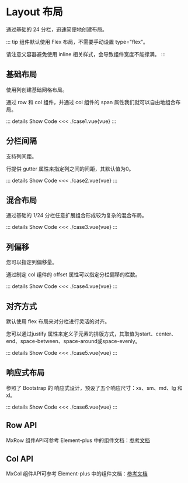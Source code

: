 # Layout 布局
通过基础的 24 分栏，迅速简便地创建布局。
<br/>


::: tip
组件默认使用 Flex 布局，不需要手动设置 type="flex"。

请注意父容器避免使用 inline 相关样式，会导致组件宽度不能撑满。
:::


<script lang="ts" setup>
import case1 from './case1.vue'
import case2 from './case2.vue'
import case3 from './case3.vue'
import case4 from './case4.vue'
import case5 from './case5.vue'
import case6 from './case6.vue'
</script>


## 基础布局
使用列创建基础网格布局。

通过 row 和 col 组件，并通过 col 组件的 span 属性我们就可以自由地组合布局。

<case1></case1>

::: details Show Code
<<< ./case1.vue{vue}
:::


## 分栏间隔
支持列间距。

行提供 gutter 属性来指定列之间的间距，其默认值为0。

<case2></case2>

::: details Show Code
<<< ./case2.vue{vue}
:::


## 混合布局
通过基础的 1/24 分栏任意扩展组合形成较为复杂的混合布局。

<case3></case3>
 
::: details Show Code
<<< ./case3.vue{vue}
:::


## 列偏移
您可以指定列偏移量。

通过制定 col 组件的 offset 属性可以指定分栏偏移的栏数。

<case4></case4>
 
::: details Show Code
<<< ./case4.vue{vue}
:::


## 对齐方式
默认使用 flex 布局来对分栏进行灵活的对齐。

您可以通过justify 属性来定义子元素的排版方式，其取值为start、center、end、space-between、space-around或space-evenly。

<case5></case5>
 
::: details Show Code
<<< ./case5.vue{vue}
:::


## 响应式布局
参照了 Bootstrap 的 响应式设计，预设了五个响应尺寸：xs、sm、md、lg 和 xl。

<case6></case6>
 
::: details Show Code
<<< ./case6.vue{vue}
:::


## Row API
MxRow 组件API可参考 Element-plus 中的组件文档：[参考文档](https://element-plus.org/zh-CN/component/layout.html#row-api)


## Col API
MxCol 组件API可参考 Element-plus 中的组件文档：[参考文档](https://element-plus.org/zh-CN/component/layout.html#col-api)
